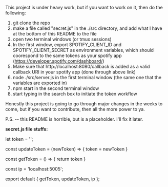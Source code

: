 This project is under heavy work, but if you want to work on it, then do the following:

1. git clone the repo
2. make a file called "secret.js" in the ./src directory, and add what I have at the bottom of this README to the file
3. open two terminal windows (or tmux sessions)
4. In the first window, export SPOTIFY_CLIENT_ID and SPOTIFY_CLIENT_SECRET as environment variables, which should coorespond to the same tokens as your spotify app (https://developer.spotify.com/dashboard/)
5. Make sure that http://localhost:8080/callback is added as a valid callback URI in your spotify app (done through above link)
6. node ./src/server.js in the first terminal window (the same one that the variables are exported in)
7. npm start in the second terminal window
8. start typing in the search box to initiate the token workflow

Honestly this project is going to go through major changes in the weeks to come, but if you want to contribute, then all the more power to ya.

P.S. -- this README is horrible, but is a placeholder. I'll fix it later.


**secret.js file stuffs:**

let token = '';

const updateToken = (newToken) => { token = newToken }

const getToken = () => { return token }

const ip = 'localhost:5005';

export default { getToken, updateToken, ip };